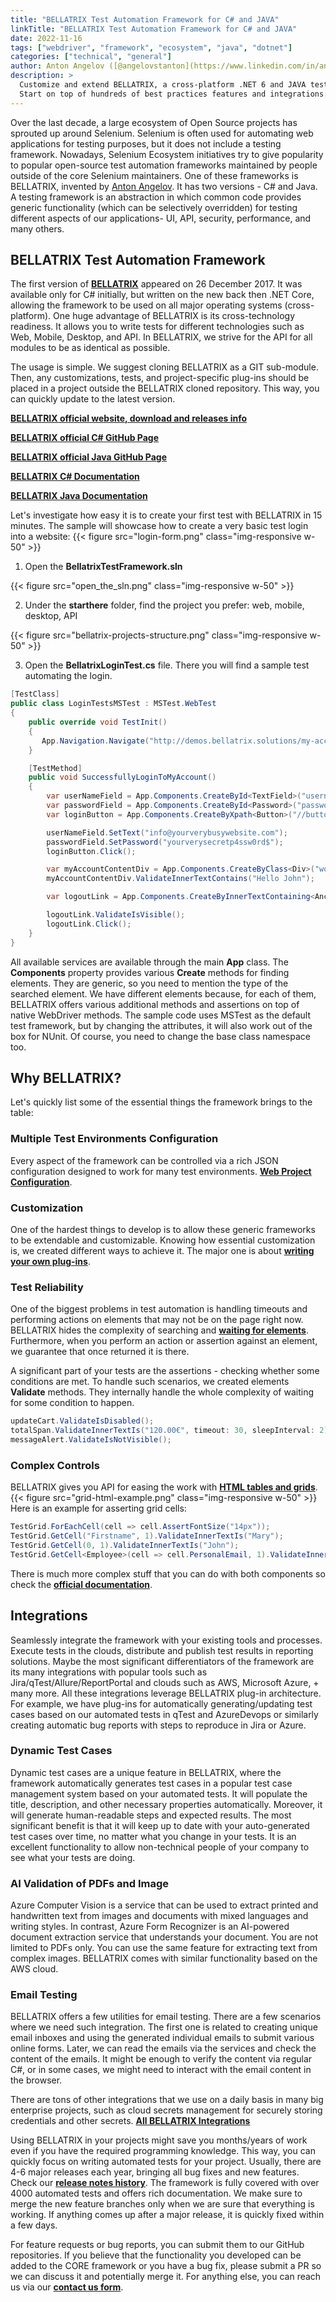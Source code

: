 ```yaml
---
title: "BELLATRIX Test Automation Framework for C# and JAVA"
linkTitle: "BELLATRIX Test Automation Framework for C# and JAVA"
date: 2022-11-16
tags: ["webdriver", "framework", "ecosystem", "java", "dotnet"]
categories: ["technical", "general"]
author: Anton Angelov ([@angelovstanton](https://www.linkedin.com/in/angelovstanton/))
description: >
  Customize and extend BELLATRIX, a cross-platform .NET 6 and JAVA test automation framework to perfectly fit your needs.
  Start on top of hundreds of best practices features and integrations.
---
```

Over the last decade, a large ecosystem of Open Source projects has sprouted up around Selenium. Selenium is often used for automating web applications for testing purposes, but it does not include a testing framework.
Nowadays, Selenium Ecosystem initiatives try to give popularity to popular open-source test automation frameworks maintained by people outside of the core Selenium maintainers.
One of these frameworks is BELLATRIX, invented by [Anton Angelov](https://www.linkedin.com/in/angelovstanton/). It has two versions - C# and Java.
A testing framework is an abstraction in which common code provides generic functionality (which can be selectively overridden) for testing different aspects of our applications- UI, API, security, performance, and many others.

## BELLATRIX Test Automation Framework ##
The first version of **[BELLATRIX](https://bellatrix.solutions/)** appeared on 26 December 2017. It was available only for C# initially, but written on the new back then .NET Core, allowing the framework to be used on all major operating systems (cross-platform).
One huge advantage of BELLATRIX is its cross-technology readiness. It allows you to write tests for different technologies such as Web, Mobile, Desktop, and API. In BELLATRIX, we strive for the API for all modules to be as identical as possible.

The usage is simple. We suggest cloning BELLATRIX as a GIT sub-module. Then, any customizations, tests, and project-specific plug-ins should be placed in a project outside the BELLATRIX cloned repository. This way, you can quickly update to the latest version.

[**BELLATRIX official website, download and releases info**](https://bellatrix.solutions/)

[**BELLATRIX official C# GitHub Page**](https://github.com/AutomateThePlanet/BELLATRIX)

[**BELLATRIX official Java GitHub Page**](https://github.com/AutomateThePlanet/BELLATRIX-Java)

[**BELLATRIX C# Documentation**](https://docs.bellatrix.solutions/overview/)

[**BELLATRIX Java Documentation**](https://docs.java.bellatrix.solutions/overview/)

Let's investigate how easy it is to create your first test with BELLATRIX in 15 minutes. The sample will showcase how to create a very basic test login into a website:
{{< figure src="login-form.png" class="img-responsive w-50" >}}

1. Open the **BellatrixTestFramework.sln**

{{< figure src="open_the_sln.png" class="img-responsive w-50" >}}

2. Under the **starthere** folder, find the project you prefer: web, mobile, desktop, API

{{< figure src="bellatrix-projects-structure.png" class="img-responsive w-50" >}}

3. Open the **BellatrixLoginTest.cs** file. There you will find a sample test automating the login. 

```csharp
[TestClass]
public class LoginTestsMSTest : MSTest.WebTest
{
    public override void TestInit()
    {
       App.Navigation.Navigate("http://demos.bellatrix.solutions/my-account/");
    }

    [TestMethod]
    public void SuccessfullyLoginToMyAccount()
    {
        var userNameField = App.Components.CreateById<TextField>("username");
        var passwordField = App.Components.CreateById<Password>("password");
        var loginButton = App.Components.CreateByXpath<Button>("//button[@name='login']");

        userNameField.SetText("info@yourverybusywebsite.com");
        passwordField.SetPassword("yourverysecretp4ssw0rd$");
        loginButton.Click();

        var myAccountContentDiv = App.Components.CreateByClass<Div>("woocommerce-MyAccount-content");
        myAccountContentDiv.ValidateInnerTextContains("Hello John");

        var logoutLink = App.Components.CreateByInnerTextContaining<Anchor>("Log out");

        logoutLink.ValidateIsVisible();
        logoutLink.Click();
    }
}
```
All available services are available through the main **App** class. The **Components** property provides various **Create** methods for finding elements. They are generic, so you need to mention the type of the searched element. We have different elements because, for each of them, BELLATRIX offers various additional methods and assertions on top of native WebDriver methods.
The sample code uses MSTest as the default test framework, but by changing the attributes, it will also work out of the box for NUnit. Of course, you need to change the base class namespace too.

## Why BELLATRIX? ##
Let's quickly list some of the essential things the framework brings to the table:

### Multiple Test Environments Configuration
Every aspect of the framework can be controlled via a rich JSON configuration designed to work for many test environments. [**Web Project Configuration**](https://docs.bellatrix.solutions/web-automation/control-browser/#configuration).

### Customization

One of the hardest things to develop is to allow these generic frameworks to be extendable and customizable. Knowing how essential customization is, we created different ways to achieve it. The major one is about [**writing your own plug-ins**](https://bellatrix.solutions/features/web/extend-the-framework-to-fit-your-needs/).

### Test Reliability

One of the biggest problems in test automation is handling timeouts and performing actions on elements that may not be on the page right now. BELLATRIX hides the complexity of searching and [**waiting for elements**](https://bellatrix.solutions/features/web/boost-test-reliability/). Furthermore, when you perform an action or assertion against an element, we guarantee that once returned it is there.

A significant part of your tests are the assertions - checking whether some conditions are met. To handle such scenarios, we created elements **Validate** methods. They internally handle the whole complexity of waiting for some condition to happen.

```csharp
updateCart.ValidateIsDisabled();
totalSpan.ValidateInnerTextIs("120.00€", timeout: 30, sleepInterval: 2);
messageAlert.ValidateIsNotVisible();
```

### Complex Controls

BELLATRIX gives you API for easing the work with **[HTML tables and grids](https://docs.bellatrix.solutions/web-automation/complex-components/)**. 
{{< figure src="grid-html-example.png" class="img-responsive w-50" >}}
Here is an example for asserting grid cells:

```csharp
TestGrid.ForEachCell(cell => cell.AssertFontSize("14px"));
TestGrid.GetCell("Firstname", 1).ValidateInnerTextIs("Mary");
TestGrid.GetCell(0, 1).ValidateInnerTextIs("John");
TestGrid.GetCell<Employee>(cell => cell.PersonalEmail, 1).ValidateInnerTextIs("mary@hotmail.com");
```
There is much more complex stuff that you can do with both components so check the **[official documentation](https://docs.bellatrix.solutions/web-automation/complex-components/)**.

## Integrations ##
Seamlessly integrate the framework with your existing tools and processes. Execute tests in the clouds, distribute and publish test results in reporting solutions. Maybe the most significant differentiators of the framework are its many integrations with popular tools such as Jira/qTest/Allure/ReportPortal and clouds such as AWS, Microsoft Azure, + many more. All these integrations leverage BELLATRIX plug-in architecture. For example, we have plug-ins for automatically generating/updating test cases based on our automated tests in qTest and AzureDevops or similarly creating automatic bug reports with steps to reproduce in Jira or Azure.

### Dynamic Test Cases

Dynamic test cases are a unique feature in BELLATRIX, where the framework automatically generates test cases in a popular test case management system based on your automated tests. It will populate the title, description, and other necessary properties automatically. Moreover, it will generate human-readable steps and expected results. The most significant benefit is that it will keep up to date with your auto-generated test cases over time, no matter what you change in your tests. It is an excellent functionality to allow non-technical people of your company to see what your tests are doing.

### AI Validation of PDFs and Image
Azure Computer Vision is a service that can be used to extract printed and handwritten text from images and documents with mixed languages and writing styles. In contrast, Azure Form Recognizer is an AI-powered document extraction service that understands your document. 
You are not limited to PDFs only. You can use the same feature for extracting text from complex images. BELLATRIX comes with similar functionality based on the AWS cloud.

### Email Testing
BELLATRIX offers a few utilities for email testing. There are a few scenarios where we need such integration. The first one is related to creating unique email inboxes and using the generated individual emails to submit various online forms. Later, we can read the emails via the services and check the content of the emails. It might be enough to verify the content via regular C#, or in some cases, we might need to interact with the email content in the browser.

There are tons of other integrations that we use on a daily basis in many big enterprise projects, such as cloud secrets management for securely storing credentials and other secrets. 
**[All BELLATRIX Integrations](https://docs.bellatrix.solutions/product-integrations/)**

Using BELLATRIX in your projects might save you months/years of work even if you have the required programming knowledge. This way, you can quickly focus on writing automated tests for your project.
Usually, there are 4-6 major releases each year, bringing all bug fixes and new features. Check our **[release notes history](https://bellatrix.solutions/roadmap/release-3-6-0-0-chamaeleon/)**. The framework is fully covered with over 4000 automated tests and offers rich documentation. We make sure to merge the new feature branches only when we are sure that everything is working. If anything comes up after a major release, it is quickly fixed within a few days.

For feature requests or bug reports, you can submit them to our GitHub repositories. If you believe that the functionality you developed can be added to the CORE framework or you have a bug fix, please submit a PR so we can discuss it and potentially merge it. For anything else, you can reach us via our **[contact us form](https://bellatrix.solutions/contact-us/)**.